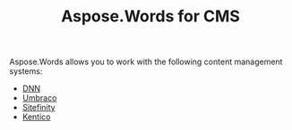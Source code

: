 ﻿---
title: Aspose.Words for CMS
description: "Integrating Aspose.Words for .NET with content management systems."
type: docs
weight: 110
url: /net/aspose-words-for-cms/
---

Aspose.Words allows you to work with the following content management systems:

- [DNN](/words/net/aspose-words-net-for-dnn/)
- [Umbraco](/words/net/aspose-words-net-for-umbraco/)
- [Sitefinity](/words/net/aspose-words-net-for-sitefinity/)
- [Kentico](/words/net/aspose-words-net-for-kentico/)

